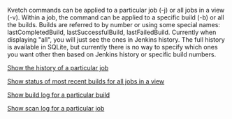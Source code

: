 Kvetch commands can be applied to a particular job (-j) or all jobs in a view (-v). Within a job, 
the command can be applied to a specific build (-b) or all the builds. Builds are referred to by
number or using some special names: lastCompletedBuild, lastSuccessfulBuild, lastFailedBuild. Currently
when displaying "all", you will just see the ones in Jenkins history. The full history is available in
SQLite, but currently there is no way to specify which ones you want other then based on Jenkins history
or specific build numbers.

[Show the history of a particular job](examples/job_history.md)

[Show status of most recent builds for all jobs in a view](examples/view_status.md)

[Show build log for a particular build](examples/build_log.md)

[Show scan log for a particular job](examples/scan_log.md)


